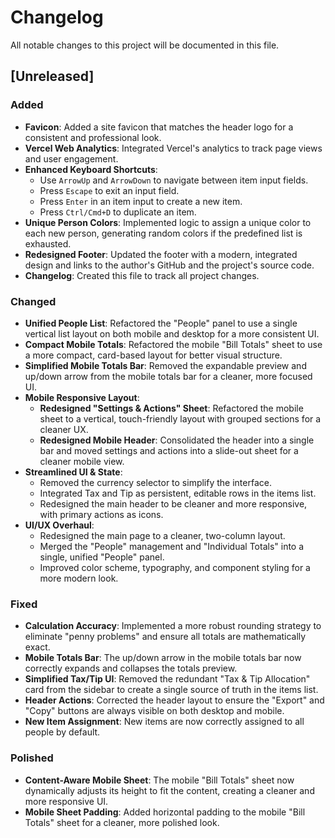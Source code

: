 # Changelog

All notable changes to this project will be documented in this file.

## [Unreleased]

### Added
- **Favicon**: Added a site favicon that matches the header logo for a consistent and professional look.
- **Vercel Web Analytics**: Integrated Vercel's analytics to track page views and user engagement.
- **Enhanced Keyboard Shortcuts**:
  - Use `ArrowUp` and `ArrowDown` to navigate between item input fields.
  - Press `Escape` to exit an input field.
  - Press `Enter` in an item input to create a new item.
  - Press `Ctrl/Cmd+D` to duplicate an item.
- **Unique Person Colors**: Implemented logic to assign a unique color to each new person, generating random colors if the predefined list is exhausted.
- **Redesigned Footer**: Updated the footer with a modern, integrated design and links to the author's GitHub and the project's source code.
- **Changelog**: Created this file to track all project changes.

### Changed
- **Unified People List**: Refactored the "People" panel to use a single vertical list layout on both mobile and desktop for a more consistent UI.
- **Compact Mobile Totals**: Refactored the mobile "Bill Totals" sheet to use a more compact, card-based layout for better visual structure.
- **Simplified Mobile Totals Bar**: Removed the expandable preview and up/down arrow from the mobile totals bar for a cleaner, more focused UI.
- **Mobile Responsive Layout**:
  - **Redesigned "Settings & Actions" Sheet**: Refactored the mobile sheet to a vertical, touch-friendly layout with grouped sections for a cleaner UX.
  - **Redesigned Mobile Header**: Consolidated the header into a single bar and moved settings and actions into a slide-out sheet for a cleaner mobile view.
- **Streamlined UI & State**:
  - Removed the currency selector to simplify the interface.
  - Integrated Tax and Tip as persistent, editable rows in the items list.
  - Redesigned the main header to be cleaner and more responsive, with primary actions as icons.
- **UI/UX Overhaul**:
  - Redesigned the main page to a cleaner, two-column layout.
  - Merged the "People" management and "Individual Totals" into a single, unified "People" panel.
  - Improved color scheme, typography, and component styling for a more modern look.

### Fixed
- **Calculation Accuracy**: Implemented a more robust rounding strategy to eliminate "penny problems" and ensure all totals are mathematically exact.
- **Mobile Totals Bar**: The up/down arrow in the mobile totals bar now correctly expands and collapses the totals preview.
- **Simplified Tax/Tip UI**: Removed the redundant "Tax & Tip Allocation" card from the sidebar to create a single source of truth in the items list.
- **Header Actions**: Corrected the header layout to ensure the "Export" and "Copy" buttons are always visible on both desktop and mobile.
- **New Item Assignment**: New items are now correctly assigned to all people by default.

### Polished
- **Content-Aware Mobile Sheet**: The mobile "Bill Totals" sheet now dynamically adjusts its height to fit the content, creating a cleaner and more responsive UI.
- **Mobile Sheet Padding**: Added horizontal padding to the mobile "Bill Totals" sheet for a cleaner, more polished look.

